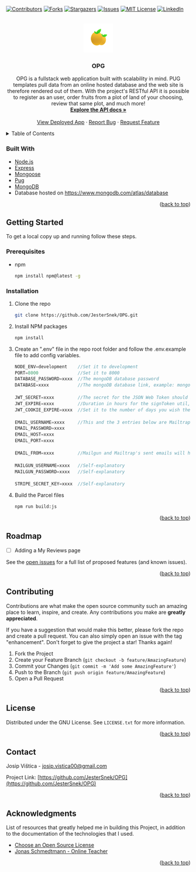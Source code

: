 <div id="top"></div>




<!-- PROJECT SHIELDS -->
[![Contributors][contributors-shield]][contributors-url]
[![Forks][forks-shield]][forks-url]
[![Stargazers][stars-shield]][stars-url]
[![Issues][issues-shield]][issues-url]
[![MIT License][license-shield]][license-url]
[![LinkedIn][linkedin-shield]][linkedin-url]



<!-- PROJECT LOGO -->
<br />
<div align="center">
  <a href="https://github.com/JesterSnek/OPG">
    <img src="public/img/logo.png" alt="Logo" width="80" height="80">
  </a>

<h3 align="center">OPG</h3>

  <p align="center">
    OPG is a fullstack web application built with scalability in mind. PUG templates pull data from an online hosted database and the web site is therefore rendered out of them. With the project's RESTful API it is possible to register as an user, order fruits from a plot of land of your choosing, review that same plot, and much more!
    <br />
    <a href="https://documenter.getpostman.com/view/11348697/UVRAJSzH"><strong>Explore the API docs »</strong></a>
    <br />
    <br />
    <a href="https://opg-vistica.herokuapp.com/plot/bare">View Deployed App</a>
    ·
    <a href="https://github.com/JesterSnek/OPG/issues">Report Bug</a>
    ·
    <a href="https://github.com/JesterSnek/OPG/issues">Request Feature</a>
  </p>
</div>



<!-- TABLE OF CONTENTS -->
<details>
  <summary>Table of Contents</summary>
  <ol>
    <li>
      <a href="#built-with">Built With</a>
    </li>
    <li>
      <a href="#getting-started">Getting Started</a>
      <ul>
        <li><a href="#prerequisites">Prerequisites</a></li>
        <li><a href="#installation">Installation</a></li>
      </ul>
    </li>
    <li><a href="#roadmap">Roadmap</a></li>
    <li><a href="#contributing">Contributing</a></li>
    <li><a href="#license">License</a></li>
    <li><a href="#contact">Contact</a></li>
    <li><a href="#acknowledgments">Acknowledgments</a></li>
  </ol>
</details>



### Built With

* [Node.js](https://nodejs.org/en/)
* [Express](https://expressjs.com/)
* [Mongoose](https://mongoosejs.com/)
* [Pug](https://github.com/pugjs/pug)
* [MongoDB](https://www.mongodb.com/)
* Database hosted on https://www.mongodb.com/atlas/database


<p align="right">(<a href="#top">back to top</a>)</p>



<!-- GETTING STARTED -->
## Getting Started

To get a local copy up and running follow these steps.

### Prerequisites

* npm
  ```sh
  npm install npm@latest -g
  ```

### Installation

1. Clone the repo
   ```sh
   git clone https://github.com/JesterSnek/OPG.git
   ```
2. Install NPM packages
   ```sh
   npm install
   ```
3. Create an ".env" file in the repo root folder and follow the .env.example file to add config variables. 
   ```js
   NODE_ENV=development    //Set it to development
   PORT=8000               //Set it to 8000
   DATABASE_PASSWORD=xxxx  //The mongoDB database password
   DATABASE=xxxx           //The mongoDB database link, example: mongodb+srv://jestersnek:<PASSWORD>@cluster0.p2nnz.mongodb.net/opg?retryWrites=true&w=majority

   JWT_SECRET=xxxx         //The secret for the JSON Web Token should be at least 32 characters long.
   JWT_EXPIRE=xxxx         //Duration in hours for the signToken util, example: JWT_EXPIRE=10h
   JWT_COOKIE_EXPIRE=xxxx  //Set it to the number of days you wish the JWT in the cookie to be valid for.

   EMAIL_USERNAME=xxxx     //This and the 3 entries below are Mailtrap specific. Get them from https://mailtrap.io/
   EMAIL_PASSWORD=xxxx
   EMAIL_HOST=xxxx
   EMAIL_PORT=xxxx

   EMAIL_FROM=xxxx         //Mailgun and Mailtrap's sent emails will have this email as the sender

   MAILGUN_USERNAME=xxxx   //Self-explanatory
   MAILGUN_PASSWORD=xxxx   //Self-explanatory

   STRIPE_SECRET_KEY=xxxx  //Self-explanatory
   ```
4. Build the Parcel files
   ```sh
   npm run build:js
   ```

<p align="right">(<a href="#top">back to top</a>)</p>



<!-- ROADMAP -->
## Roadmap

- [ ] Adding a My Reviews page


See the [open issues](https://github.com/JesterSnek/OPG/issues) for a full list of proposed features (and known issues).

<p align="right">(<a href="#top">back to top</a>)</p>



<!-- CONTRIBUTING -->
## Contributing

Contributions are what make the open source community such an amazing place to learn, inspire, and create. Any contributions you make are **greatly appreciated**.

If you have a suggestion that would make this better, please fork the repo and create a pull request. You can also simply open an issue with the tag "enhancement".
Don't forget to give the project a star! Thanks again!

1. Fork the Project
2. Create your Feature Branch (`git checkout -b feature/AmazingFeature`)
3. Commit your Changes (`git commit -m 'Add some AmazingFeature'`)
4. Push to the Branch (`git push origin feature/AmazingFeature`)
5. Open a Pull Request

<p align="right">(<a href="#top">back to top</a>)</p>



<!-- LICENSE -->
## License

Distributed under the GNU License. See `LICENSE.txt` for more information.

<p align="right">(<a href="#top">back to top</a>)</p>



<!-- CONTACT -->
## Contact

Josip Vištica - josip.vistica00@gmail.com

Project Link: [https://github.com/JesterSnek/OPG](https://github.com/JesterSnek/OPG)

<p align="right">(<a href="#top">back to top</a>)</p>



<!-- ACKNOWLEDGMENTS -->
## Acknowledgments

List of resources that greatly helped me in building this Project, in addition to the documentation of the technologies that I used.

* [Choose an Open Source License](https://choosealicense.com)
* [Jonas Schmedtmann - Online Teacher](https://www.udemy.com/user/jonasschmedtmann/)

<p align="right">(<a href="#top">back to top</a>)</p>



<!-- MARKDOWN LINKS & IMAGES -->
<!-- https://www.markdownguide.org/basic-syntax/#reference-style-links -->
[contributors-shield]: https://img.shields.io/github/contributors/jestersnek/OPG.svg?style=for-the-badge
[contributors-url]: https://github.com/JesterSnek/OPG/graphs/contributors
[forks-shield]: https://img.shields.io/github/forks/jestersnek/OPG.svg?style=for-the-badge
[forks-url]: https://github.com/JesterSnek/OPG/network/members
[stars-shield]: https://img.shields.io/github/stars/JesterSnek/OPG.svg?style=for-the-badge
[stars-url]: https://github.com/JesterSnek/OPG/stargazers
[issues-shield]: https://img.shields.io/github/issues/JesterSnek/OPG.svg?style=for-the-badge
[issues-url]: https://github.com/JesterSnek/OPG/issues
[license-shield]: https://img.shields.io/github/license/JesterSnek/OPG.svg?style=for-the-badge
[license-url]: https://github.com/JesterSnek/OPG/blob/master/LICENSE.txt
[linkedin-shield]: https://img.shields.io/badge/-LinkedIn-black.svg?style=for-the-badge&logo=linkedin&colorB=555
[linkedin-url]: https://linkedin.com/in/linkedin_username
[product-screenshot]: images/screenshot.png
